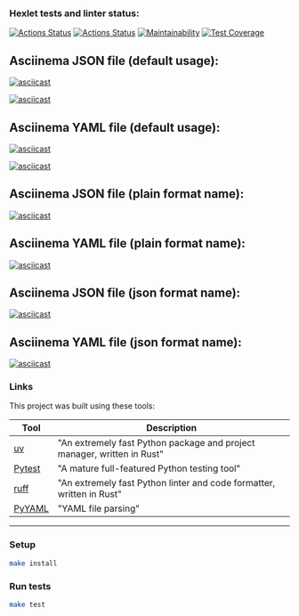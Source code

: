### Hexlet tests and linter status:

[![Actions Status](https://github.com/ttehasi/python-project-50/actions/workflows/hexlet-check.yml/badge.svg)](https://github.com/ttehasi/python-project-50/actions)
[![Actions Status](https://github.com/ttehasi/python-project-50/actions/workflows/Test-Coverage.yml/badge.svg)](https://github.com/ttehasi/python-project-50/actions)
[![Maintainability](https://api.codeclimate.com/v1/badges/88675eaf4e4ca1e04a88/maintainability)](https://codeclimate.com/github/ttehasi/python-project-50/maintainability)
[![Test Coverage](https://api.codeclimate.com/v1/badges/88675eaf4e4ca1e04a88/test_coverage)](https://codeclimate.com/github/ttehasi/python-project-50/test_coverage)

## Asciinema JSON file (default usage):

[![asciicast](https://asciinema.org/a/djCfDR2K0qTnGeiqy4hVWhLO9.svg)](https://asciinema.org/a/djCfDR2K0qTnGeiqy4hVWhLO9)

[![asciicast](https://asciinema.org/a/mkiLw1Llc4brT2wrSHaMW7H4T.svg)](https://asciinema.org/a/mkiLw1Llc4brT2wrSHaMW7H4T)

## Asciinema YAML file (default usage):

[![asciicast](https://asciinema.org/a/H918cvPLQohe9DMY2NDxLKcaU.svg)](https://asciinema.org/a/H918cvPLQohe9DMY2NDxLKcaU)

[![asciicast](https://asciinema.org/a/eqSYOXkzxMhXXDIPTiRrzoWmN.svg)](https://asciinema.org/a/eqSYOXkzxMhXXDIPTiRrzoWmN)

## Asciinema JSON file (plain format name):

[![asciicast](https://asciinema.org/a/VJBLone0FBZy3MkXrEJxVVswy.svg)](https://asciinema.org/a/VJBLone0FBZy3MkXrEJxVVswy)

## Asciinema YAML file (plain format name):

[![asciicast](https://asciinema.org/a/Rfrx6rnCFN0Bv6gBXtXo4ilZG.svg)](https://asciinema.org/a/Rfrx6rnCFN0Bv6gBXtXo4ilZG)

## Asciinema JSON file (json format name):

[![asciicast](https://asciinema.org/a/4I6mEhSQg3cpc7PTGsdX9tbxm.svg)](https://asciinema.org/a/4I6mEhSQg3cpc7PTGsdX9tbxm)

## Asciinema YAML file (json format name):

[![asciicast](https://asciinema.org/a/jl5IqTYh5vxNpixkSOtzUIfaW.svg)](https://asciinema.org/a/jl5IqTYh5vxNpixkSOtzUIfaW)

### Links

This project was built using these tools:

| Tool                                       | Description                                                            |
|--------------------------------------------|------------------------------------------------------------------------|
| [uv](https://docs.astral.sh/uv/)           | "An extremely fast Python package and project manager, written in Rust" |
| [Pytest](https://pytest.org)               | "A mature full-featured Python testing tool"                           |
| [ruff](https://docs.astral.sh/ruff/)       | "An extremely fast Python linter and code formatter, written in Rust"  |
| [PyYAML](https://pypi.org/project/PyYAML/) | "YAML file parsing"                                                    |

---

### Setup

```bash
make install
```


### Run tests

```bash
make test
```